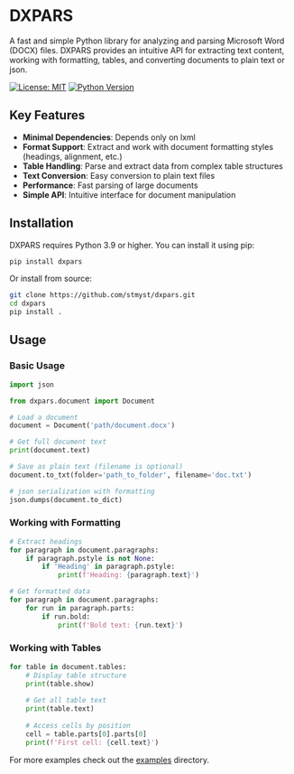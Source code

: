 # DXPARS

A fast and simple Python library for analyzing and parsing Microsoft Word (DOCX) 
files. DXPARS provides an intuitive API for extracting text content, 
working with formatting, tables, and converting documents to plain text or json.

[![License: MIT](https://img.shields.io/badge/License-MIT-yellow.svg)](https://opensource.org/licenses/MIT)
[![Python Version](https://img.shields.io/badge/python-3.9%2B-blue)](https://www.python.org/)

## Key Features

* **Minimal Dependencies**: Depends only on lxml
* **Format Support**: Extract and work with document formatting styles (headings, alignment, etc.)
* **Table Handling**: Parse and extract data from complex table structures
* **Text Conversion**: Easy conversion to plain text files
* **Performance**: Fast parsing of large documents
* **Simple API**: Intuitive interface for document manipulation

## Installation 

DXPARS requires Python 3.9 or higher. You can install it using pip:

```bash
pip install dxpars
```

Or install from source:

```bash
git clone https://github.com/stmyst/dxpars.git
cd dxpars
pip install .
```

## Usage

### Basic Usage

```python
import json

from dxpars.document import Document

# Load a document
document = Document('path/document.docx')

# Get full document text
print(document.text)

# Save as plain text (filename is optional)
document.to_txt(folder='path_to_folder', filename='doc.txt')

# json serialization with formatting
json.dumps(document.to_dict)
```

### Working with Formatting

```python
# Extract headings
for paragraph in document.paragraphs:
    if paragraph.pstyle is not None:
        if 'Heading' in paragraph.pstyle:
            print(f'Heading: {paragraph.text}')

# Get formatted data
for paragraph in document.paragraphs:
    for run in paragraph.parts:
        if run.bold:
            print(f'Bold text: {run.text}')
```

### Working with Tables

```python
for table in document.tables:
    # Display table structure
    print(table.show)  
    
    # Get all table text
    print(table.text)
    
    # Access cells by position
    cell = table.parts[0].parts[0]
    print(f'First cell: {cell.text}')
```

For more examples check out the [examples](https://github.com/stmyst/dxpars/tree/master/examples) directory.
